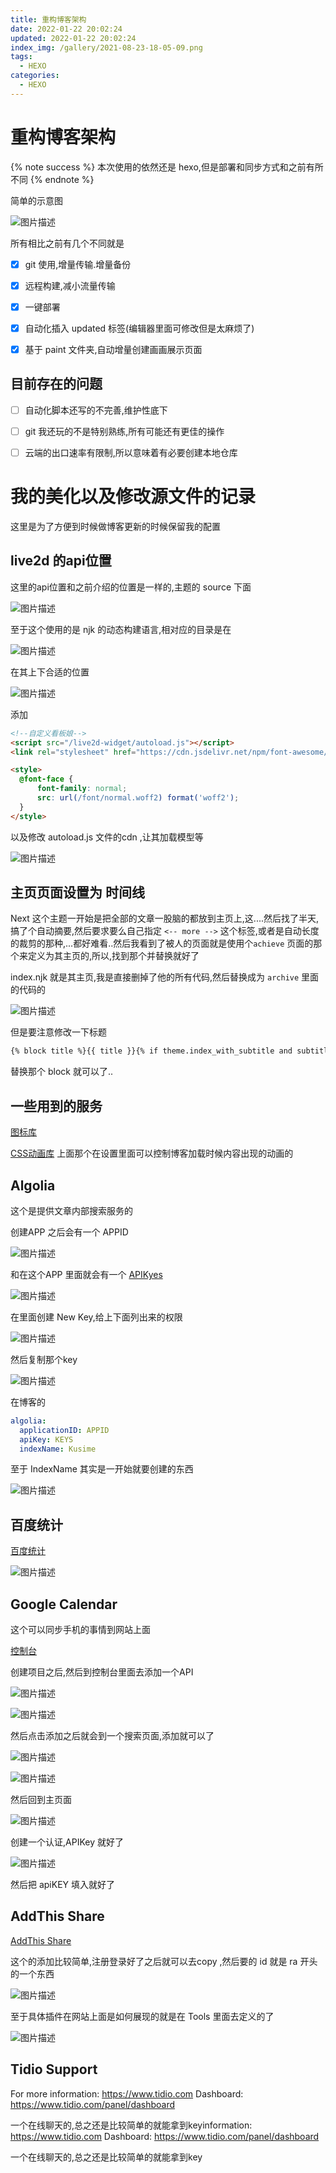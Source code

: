 ```yaml
---
title: 重构博客架构
date: 2022-01-22 20:02:24
updated: 2022-01-22 20:02:24
index_img: /gallery/2021-08-23-18-05-09.png
tags:
  - HEXO
categories:
  - HEXO
---
```


# 重构博客架构

{% note success %}
本次使用的依然还是 hexo,但是部署和同步方式和之前有所不同
{% endnote %}

简单的示意图

![图片描述](/gallery/2022-01-22-20-07-01.png)

所有相比之前有几个不同就是

- [x] git 使用,增量传输.增量备份
- [x] 远程构建,减小流量传输
- [x] 一键部署
- [x] 自动化插入 updated 标签(编辑器里面可修改但是太麻烦了)
- [x] 基于 paint 文件夹,自动增量创建画画展示页面


## 目前存在的问题

* [ ] 自动化脚本还写的不完善,维护性底下
* [ ] git 我还玩的不是特别熟练,所有可能还有更佳的操作
* [ ] 云端的出口速率有限制,所以意味着有必要创建本地仓库


# 我的美化以及修改源文件的记录

这里是为了方便到时候做博客更新的时候保留我的配置

## live2d 的api位置

这里的api位置和之前介绍的位置是一样的,主题的 source 下面

![图片描述](/gallery/2022-01-22-20-24-14.png)

至于这个使用的是 njk 的动态构建语言,相对应的目录是在

![图片描述](/gallery/2022-01-22-20-26-17.png)

在其上下合适的位置

![图片描述](/gallery/2022-01-22-20-27-06.png)

添加

```html
<!--自定义看板娘-->
<script src="/live2d-widget/autoload.js"></script>
<link rel="stylesheet" href="https://cdn.jsdelivr.net/npm/font-awesome/css/font-awesome.min.css">

<style>
  @font-face {
      font-family: normal;
      src: url(/font/normal.woff2) format('woff2');
  }
</style>
```

以及修改 autoload.js 文件的cdn ,让其加载模型等

![图片描述](/gallery/2022-01-22-20-28-49.png)

## 主页页面设置为 时间线

Next 这个主题一开始是把全部的文章一股脑的都放到主页上,这....然后找了半天,搞了个自动摘要,然后要求要么自己指定 `<-- more -->` 这个标签,或者是自动长度的裁剪的那种,...都好难看..然后我看到了被人的页面就是使用个`achieve` 页面的那个来定义为其主页的,所以,找到那个并替换就好了

index.njk 就是其主页,我是直接删掉了他的所有代码,然后替换成为 `archive` 里面的代码的

![图片描述](/gallery/2022-01-22-20-33-46.png)

但是要注意修改一下标题

```html
{% block title %}{{ title }}{% if theme.index_with_subtitle and subtitle %} - {{ subtitle }}{% endif %}{% endblock %}
```

替换那个 block 就可以了..

## 一些用到的服务

[图标库](http://www.fontawesome.com.cn/faicons/)

[CSS动画库](https://theme-next.js.org/animate/)
上面那个在设置里面可以控制博客加载时候内容出现的动画的

## Algolia

这个是提供文章内部搜索服务的

创建APP 之后会有一个 APPID

![图片描述](/gallery/2022-01-22-20-41-56.png)

和在这个APP 里面就会有一个 [APIKyes](https://www.algolia.com/account/api-keys/)

![图片描述](/gallery/2022-01-22-20-42-50.png)

在里面创建 New Key,给上下面列出来的权限

![图片描述](/gallery/2022-01-22-20-43-24.png)

然后复制那个key

![图片描述](/gallery/2022-01-22-20-44-07.png)

在博客的 

```_config.yml
algolia:
  applicationID: APPID
  apiKey: KEYS
  indexName: Kusime
```

至于 IndexName 其实是一开始就要创建的东西

![图片描述](/gallery/2022-01-22-20-46-16.png)

## 百度统计

[百度统计](https://tongji.baidu.com/web)

![图片描述](/gallery/2022-01-22-20-50-28.png)

## Google Calendar

这个可以同步手机的事情到网站上面

[控制台](https://console.cloud.google.com/apis/dashboard)

创建项目之后,然后到控制台里面去添加一个API

![图片描述](/gallery/2022-01-22-20-54-49.png)

![图片描述](/gallery/2022-01-22-20-54-33.png)

然后点击添加之后就会到一个搜索页面,添加就可以了

![图片描述](/gallery/2022-01-22-20-55-48.png)

![图片描述](/gallery/2022-01-22-20-56-05.png)

然后回到主页面

![图片描述](/gallery/2022-01-22-20-57-28.png)

创建一个认证,APIKey 就好了

![图片描述](/gallery/2022-01-22-20-57-49.png)

然后把 apiKEY 填入就好了


## AddThis Share

[AddThis Share](https://www.addthis.com/)

这个的添加比较简单,注册登录好了之后就可以去copy ,然后要的 id 就是 ra 开头的一个东西

![图片描述](/gallery/2022-01-22-21-00-48.png)

至于具体插件在网站上面是如何展现的就是在 Tools 里面去定义的了

![图片描述](/gallery/2022-01-22-21-01-44.png)

## Tidio Support

For more information: https://www.tidio.com
Dashboard: https://www.tidio.com/panel/dashboard

一个在线聊天的,总之还是比较简单的就能拿到keyinformation: https://www.tidio.com
Dashboard: https://www.tidio.com/panel/dashboard

一个在线聊天的,总之还是比较简单的就能拿到key